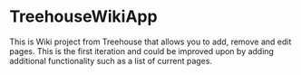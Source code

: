 # TreehouseWikiApp
This is Wiki project from Treehouse that allows you to add, remove and edit pages.
This is the first iteration and could be improved upon by adding additional functionality such as a list of current pages.
